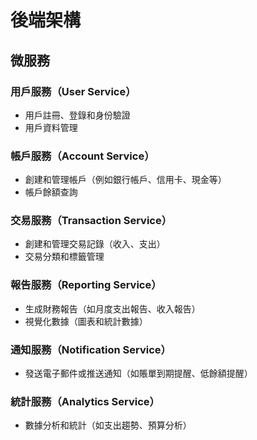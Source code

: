 # 後端架構

## 微服務

### 用戶服務（User Service）

- 用戶註冊、登錄和身份驗證
- 用戶資料管理

### 帳戶服務（Account Service）

- 創建和管理帳戶（例如銀行帳戶、信用卡、現金等）
- 帳戶餘額查詢

### 交易服務（Transaction Service）

- 創建和管理交易記錄（收入、支出）
- 交易分類和標籤管理

### 報告服務（Reporting Service）

- 生成財務報告（如月度支出報告、收入報告）
- 視覺化數據（圖表和統計數據）

### 通知服務（Notification Service）

- 發送電子郵件或推送通知（如賬單到期提醒、低餘額提醒）

### 統計服務（Analytics Service）

- 數據分析和統計（如支出趨勢、預算分析）
